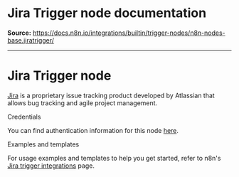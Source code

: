 # Jira Trigger node documentation

**Source:** https://docs.n8n.io/integrations/builtin/trigger-nodes/n8n-nodes-base.jiratrigger/

---

# Jira Trigger node

[Jira](https://www.atlassian.com/software/jira) is a proprietary issue tracking product developed by Atlassian that allows bug tracking and agile project management.

Credentials

You can find authentication information for this node [here](../../credentials/jira/).

Examples and templates

For usage examples and templates to help you get started, refer to n8n's [Jira trigger integrations](https://n8n.io/integrations/jira-trigger/) page.
